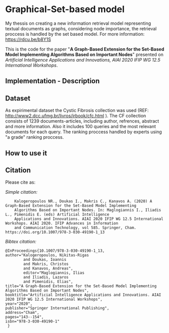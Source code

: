 # Graphical-Set-based model
My thessis on creating a new information retrieval model representing textual documents as graphs, considering node importance, the retrieval proccess is handled by the set based model. For more information:  https://rdcu.be/b8Y1S

This is the code for the paper "**A Graph-Based Extension for the Set-Based Model Implementing Algorithms Based on Important Nodes**" presented on _Artificial Intelligence Applications and Innovations, AIAI 2020 IFIP WG 12.5 International Workshops_.

## Implementation - Description

## Dataset

As expirimental dataset the Cystic Fibrosis collection was used (REF: http://www2.dcc.ufmg.br/livros/irbook/cfc.html ). The CF collection consists of 1239 documents-articles, including author, refrences, abstract and more information. Also it includes 100 queries and the most relevant documents for each query. The ranking proccess handled by experts using "a grade" ranking proccess.

## How to use it

## Citation

Please cite as:

_Simple citation:_

        Kalogeropoulos NR., Doukas I., Makris C., Kanavos A. (2020) A Graph-Based Extension for the Set-Based Model Implementing
        Algorithms Based on Important Nodes. In: Maglogiannis I., Iliadis L., Pimenidis E. (eds) Artificial Intelligence 
        Applications and Innovations. AIAI 2020 IFIP WG 12.5 International Workshops. AIAI 2020. IFIP Advances in Information
        and Communication Technology, vol 585. Springer, Cham. https://doi.org/10.1007/978-3-030-49190-1_13

_Bibtex citation:_

    @InProceedings{10.1007/978-3-030-49190-1_13,
    author="Kalogeropoulos, Nikitas-Rigas
            and Doukas, Ioannis
            and Makris, Christos
            and Kanavos, Andreas",
            editor="Maglogiannis, Ilias
            and Iliadis, Lazaros
            and Pimenidis, Elias",
    title="A Graph-Based Extension for the Set-Based Model Implementing Algorithms Based on Important Nodes",
    booktitle="Artificial Intelligence Applications and Innovations. AIAI 2020 IFIP WG 12.5 International Workshops",
    year="2020",
    publisher="Springer International Publishing",
    address="Cham",
    pages="143--154",
    isbn="978-3-030-49190-1"
     }



